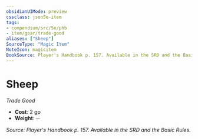 ```yaml
---
obsidianUIMode: preview
cssclass: json5e-item
tags:
- compendium/src/5e/phb
- item/gear/trade-good
aliases: ["Sheep"]
SourceType: "Magic Item"
NoteIcon: magicitem
BookSource: Player's Handbook p. 157. Available in the SRD and the Basic Rules.
---
```

# Sheep
*Trade Good*  

- **Cost**: 2 gp
- **Weight**: ⏤

*Source: Player's Handbook p. 157. Available in the SRD and the Basic Rules.*